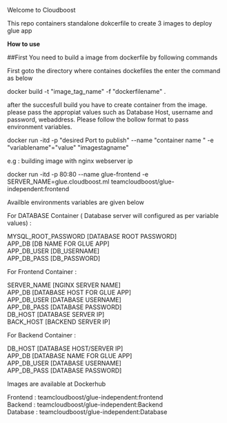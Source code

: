 <h>Welcome to Cloudboost</h>

This repo containers standalone dokcerfile to create 3 images to deploy glue app


<strong>How to use</strong>

##First You need to build a image from dockerfile by following commands

First goto the directory where containes dockefiles the enter the command as below

docker build -t "image_tag_name" -f "dockerfilename" . 

after the succesfull build you have to create container from the image.
please pass the appropiat values such as Database Host, username and password, webaddress.
Please follow the bollow format to pass environment variables.

docker run -itd -p "desired Port to publish" --name "container name " -e "variablename"="value" "imagestagname"

e.g : building image with nginx webserver ip

docker run -itd -p 80:80 --name glue-frontend -e SERVER_NAME=glue.cloudboost.ml teamcloudboost/glue-independent:frontend



Availble environments variables are given below

For DATABASE Container ( Database server will configured as per variable values) :

MYSQL_ROOT_PASSWORD [DATABASE ROOT PASSWORD]</br>
APP_DB [DB NAME FOR GLUE APP]</br>
APP_DB_USER [DB_USERNAME]</br>
APP_DB_PASS [DB_PASSWORD]</br>



For Frontend Container :

SERVER_NAME [NGINX SERVER NAME]</br>
APP_DB [DATABASE HOST FOR GLUE APP]</br>
APP_DB_USER [DATABASE USERNAME]</br>
APP_DB_PASS [DATABASE PASSWORD]</br>
DB_HOST [DATABASE SERVER IP]</br>
BACK_HOST [BACKEND SERVER IP]</br>

For Backend Container :

DB_HOST [DATABASE HOST/SERVER IP]</br>
APP_DB [DATABASE NAME FOR GLUE APP]</br>
APP_DB_USER [DATABASE USERNAME]</br>
APP_DB_PASS [DATABASE PASSWORD]</br>


Images are available at Dockerhub

Frontend : teamcloudboost/glue-independent:frontend</br>
Backend  : teamcloudboost/glue-independent:Backend</br>
Database : teamcloudboost/glue-independent:Database</br>







